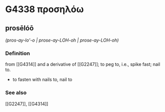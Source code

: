 # G4338 προσηλόω

## prosēlóō

_(pros-ay-lo'-o | prose-ay-LOH-oh | prose-ay-LOH-oh)_

### Definition

from [[G4314]] and a derivative of [[G2247]]; to peg to, i.e., spike fast; nail to.

- to fasten with nails to, nail to

### See also

[[G2247]], [[G4314]]

